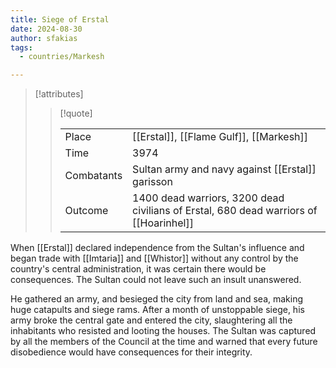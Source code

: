 ```yaml
---
title: Siege of Erstal
date: 2024-08-30
author: sfakias
tags:
  - countries/Markesh

---
```

> [!attributes]
> 
> > [!quote]
> >
> > | | |
> > | --- | --- |
> > | Place | [[Erstal]], [[Flame Gulf]], [[Markesh]] |
> > | Time | 3974 |
> > | Combatants | Sultan army and navy against [[Erstal]] garisson |
> > | Outcome | 1400 dead warriors, 3200 dead civilians of Erstal, 680 dead warriors of [[Hoarinhel]] |

When [[Erstal]] declared independence from the Sultan's influence and began trade with [[Imtaria]] and [[Whistor]] without any control by the country's central administration, it was certain there would be consequences. The Sultan could not leave such an insult unanswered.

He gathered an army, and besieged the city from land and sea, making huge catapults and siege rams. After a month of unstoppable siege, his army broke the central gate and entered the city, slaughtering all the inhabitants who resisted and looting the houses. The Sultan was captured by all the members of the Council at the time and warned that every future disobedience would have consequences for their integrity.
